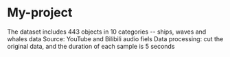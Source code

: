 # My-project

The dataset includes 443 objects in 10 categories -- ships, waves and whales
data Source: YouTube and Bilibili audio fiels
Data processing: cut the original data, and the duration of each sample is 5 seconds
